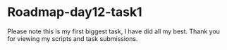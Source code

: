 # Roadmap-day12-task1

Please note this is my first biggest task, I have did all my best. Thank you for viewing my scripts and task submissions.

